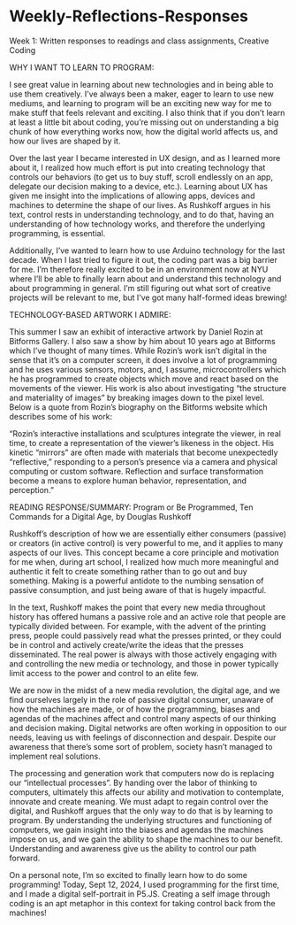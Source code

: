 # Weekly-Reflections-Responses
 Week 1: Written responses to readings and class assignments, Creative Coding

WHY I WANT TO LEARN TO PROGRAM:

I see great value in learning about new technologies and in being able to use them creatively. I’ve always been a maker, eager to learn to use new mediums, and learning to program will be an exciting new way for me to make stuff that feels relevant and exciting. I also think that if you don’t learn at least a little bit about coding, you’re missing out on understanding a big chunk of how everything works now, how the digital world affects us, and how our lives are shaped by it.

Over the last year I became interested in UX design, and as I learned more about it, I realized how much effort is put into creating technology that controls our behaviors (to get us to buy stuff, scroll endlessly on an app, delegate our decision making to a device, etc.). Learning about UX has given me insight into the implications of allowing apps, devices and machines to determine the shape of our lives. As Rushkoff argues in his text, control rests in understanding technology, and to do that, having an understanding of how technology works, and therefore the underlying programming, is essential.

Additionally, I’ve wanted to learn how to use Arduino technology for the last decade. When I last tried to figure it out, the coding part was a big barrier for me. I’m therefore really excited to be in an environment now at NYU where I’ll be able to finally learn about and understand this technology and about programming in general. I’m still figuring out what sort of creative projects will be relevant to me, but I’ve got many half-formed ideas brewing!

TECHNOLOGY-BASED ARTWORK I ADMIRE:

This summer I saw an exhibit of interactive artwork by Daniel Rozin at Bitforms Gallery. I also saw a show by him about 10 years ago at Bitforms which I’ve thought of many times. While Rozin’s work isn’t digital in the sense that it’s on a computer screen, it does involve a lot of programming and he uses various sensors, motors, and, I assume, microcontrollers which he has programmed to create objects which move and react based on the movements of the viewer. His work is also about investigating “the structure and materiality of images” by breaking images down to the pixel level. Below is a quote from Rozin’s biography on the Bitforms website which describes some of his work:

“Rozin’s interactive installations and sculptures integrate the viewer, in real time, to create a representation of the viewer’s likeness in the object. His kinetic “mirrors” are often made with materials that become unexpectedly “reflective,” responding to a person’s presence via a camera and physical computing or custom software. Reflection and surface transformation become a means to explore human behavior, representation, and perception.”

READING RESPONSE/SUMMARY:
Program or Be Programmed, Ten Commands for a Digital Age, by Douglas Rushkoff

Rushkoff’s description of how we are essentially either consumers (passive) or creators (in active control) is very powerful to me, and it applies to many aspects of our lives. This concept became a core principle and motivation for me when, during art school, I realized how much more meaningful and authentic it felt to create something rather than to go out and buy something. Making is a powerful antidote to the numbing sensation of passive consumption, and just being aware of that is hugely impactful.
 
In the text, Rushkoff makes the point that every new media throughout history has offered humans a passive role and an active role that people are typically divided between. For example, with the advent of the printing press, people could passively read what the presses printed, or they could be in control and actively create/write the ideas that the presses disseminated. The real power is always with those actively engaging with and controlling the new media or technology, and those in power typically limit access to the power and control to an elite few.
 
We are now in the midst of a new media revolution, the digital age, and we find ourselves largely in the role of passive digital consumer, unaware of how the machines are made, or of how the programming, biases and agendas of the machines affect and control many aspects of our thinking and decision making. Digital networks are often working in opposition to our needs, leaving us with feelings of disconnection and despair. Despite our awareness that there’s some sort of problem, society hasn’t managed to implement real solutions.
 
The processing and generation work that computers now do is replacing our “intellectual processes”. By handing over the labor of thinking to computers, ultimately this affects our ability and motivation to contemplate, innovate and create meaning. We must adapt to regain control over the digital, and Rushkoff argues that the only way to do that is by learning to program. By understanding the underlying structures and functioning of computers, we gain insight into the biases and agendas the machines impose on us, and we gain the ability to shape the machines to our benefit. Understanding and awareness give us the ability to control our path forward.
 
On a personal note, I’m so excited to finally learn how to do some programming! Today, Sept 12, 2024, I used programming for the first time, and I made a digital self-portrait in P5.JS. Creating a self image through coding is an apt metaphor in this context for taking control back from the machines!
